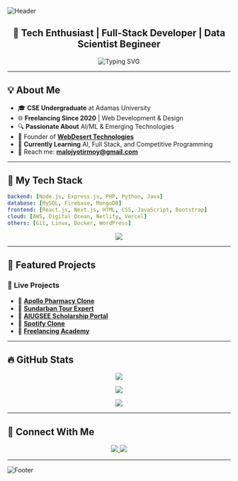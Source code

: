 ![Header](https://capsule-render.vercel.app/api?type=wave&color=0:00c6ff,100:0072ff&height=200&section=header&text=Jyotirmoy%20Malo&fontSize=40&fontColor=ffffff&animation=fadeIn)

<h2 align="center">🚀 Tech Enthusiast | Full-Stack Developer | Data Scientist Begineer </h2>

<p align="center">
  <img src="https://readme-typing-svg.demolab.com?font=Fira+Code&weight=500&pause=1000&color=0072FF&width=435&lines=Computer+Science+Engineer;Freelancer+%7C+Tech+Explorer;Building+Web+%26+AI+Solutions;Let's+Innovate!" alt="Typing SVG" />
</p>

---

## 💡 About Me

- 🎓 **CSE Undergraduate** at Adamas University
- 🌐 **Freelancing Since 2020** | Web Development & Design
- 🔍 **Passionate About** AI/ML & Emerging Technologies
- 🏢 Founder of **[WebDesert Technologies](https://webdesert.in)**
- 🎯 **Currently Learning** AI, Full Stack, and Competitive Programming
- 📩 Reach me: **[malojyotirmoy@gmail.com](mailto:malojyotirmoy@gmail.com)**

---

## 🚀 My Tech Stack

```yaml
backend: [Node.js, Express.js, PHP, Python, Java]
database: [MySQL, Firebase, MongoDB]
frontend: [React.js, Next.js, HTML, CSS, JavaScript, Bootstrap]
cloud: [AWS, Digital Ocean, Netlify, Vercel]
others: [Git, Linux, Docker, WordPress]
```

<p align="center">
  <img src="https://skillicons.dev/icons?i=html,css,js,react,next,nodejs,php,mysql,python,java,docker,git,aws,linux" />
</p>

---

## 📌 Featured Projects

### 🚀 Live Projects
- 🔹 **[Apollo Pharmacy Clone](https://apollopharma.netlify.app/)**
- 🔹 **[Sundarban Tour Expert](https://sundarbantourexpert.com/)**
- 🔹 **[AIUGSEE Scholarship Portal](https://aiugsee.co.in/)**
- 🔹 **[Spotify Clone](https://spotify-clone-malo.netlify.app/)**
- 🔹 **[Freelancing Academy](https://academy.aiugsee.co.in/)**

---

## 🔥 GitHub Stats

<p align="center">
  <img src="https://github-readme-stats.vercel.app/api?username=jyotirmoycrick&show_icons=true&theme=radical" />
</p>

<p align="center">
  <img src="https://github-readme-streak-stats.herokuapp.com/?user=jyotirmoycrick&theme=radical" />
</p>

<p align="center">
  <img src="https://github-readme-stats.vercel.app/api/top-langs/?username=jyotirmoycrick&layout=compact&theme=radical" />
</p>

---

## 🤝 Connect With Me

<p align="center">
  <a href="https://linkedin.com/in/jyotirmoy-malo-63827923b" target="blank">
    <img src="https://img.shields.io/badge/LinkedIn-blue?style=for-the-badge&logo=linkedin" />
  </a>
  <a href="https://twitter.com/jyotirmoymalo" target="blank">
    <img src="https://img.shields.io/badge/Twitter-%231DA1F2.svg?style=for-the-badge&logo=twitter&logoColor=white" />
  </a>
</p>

---

![Footer](https://capsule-render.vercel.app/api?section=footer&type=wave&color=0072ff)
